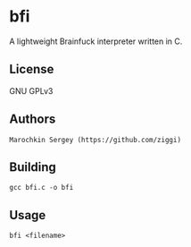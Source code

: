 bfi
===

A lightweight Brainfuck interpreter written in C.

## License
GNU GPLv3

## Authors
    Marochkin Sergey (https://github.com/ziggi)

## Building
    gcc bfi.c -o bfi

## Usage
    bfi <filename>
